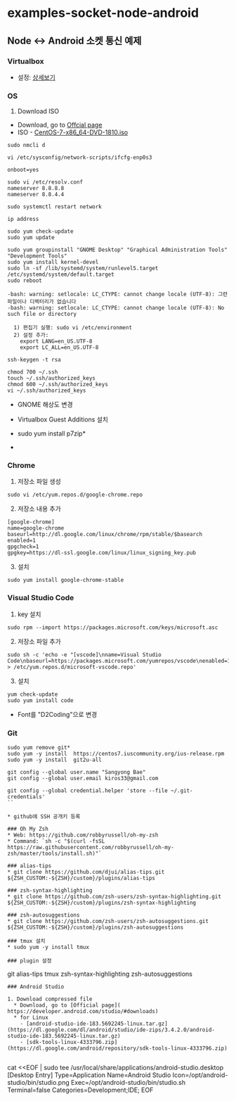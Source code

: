# examples-socket-node-android

## Node ↔ Android 소켓 통신 예제

### Virtualbox
  * 설정: [상세보기](https://github.com/kiros33/examples-socket-node-android/wiki/Virtualbox-Settings)

### OS

1. Download ISO
  * Download, go to [Offcial page](https://www.centos.org/download/)
  * ISO - [CentOS-7-x86_64-DVD-1810.iso](http://mirror.navercorp.com/centos/7.6.1810/isos/x86_64/CentOS-7-x86_64-DVD-1810.iso)

```
sudo nmcli d

vi /etc/sysconfig/network-scripts/ifcfg-enp0s3

onboot=yes

sudo vi /etc/resolv.conf
nameserver 8.8.8.8
nameserver 8.8.4.4

sudo systemctl restart network

ip address
```

```
sudo yum check-update
sudo yum update

sudo yum groupinstall "GNOME Desktop" "Graphical Administration Tools" "Development Tools"
sudo yum install kernel-devel
sudo ln -sf /lib/systemd/system/runlevel5.target /etc/systemd/system/default.target
sudo reboot

```

```
-bash: warning: setlocale: LC_CTYPE: cannot change locale (UTF-8): 그런 파일이나 디렉터리가 없습니다
-bash: warning: setlocale: LC_CTYPE: cannot change locale (UTF-8): No such file or directory

  1) 편집기 실행: sudo vi /etc/environment
  2) 설정 추가:
    export LANG=en_US.UTF-8
    export LC_ALL=en_US.UTF-8

ssh-keygen -t rsa

chmod 700 ~/.ssh
touch ~/.ssh/authorized_keys
chmod 600 ~/.ssh/authorized_keys
vi ~/.ssh/authorized_keys

```

* GNOME 해상도 변경
* Virtualbox Guest Additions 설치

* sudo yum install p7zip*
* 
### Chrome

1. 저장소 파일 생성
```
sudo vi /etc/yum.repos.d/google-chrome.repo
```

2. 저장소 내용 추가
```
[google-chrome]
name=google-chrome
baseurl=http://dl.google.com/linux/chrome/rpm/stable/$basearch
enabled=1
gpgcheck=1
gpgkey=https://dl-ssl.google.com/linux/linux_signing_key.pub
```

3. 설치
```
sudo yum install google-chrome-stable
```

### Visual Studio Code
1. key 설치
```
sudo rpm --import https://packages.microsoft.com/keys/microsoft.asc
```

2. 저장소 파일 추가
```
sudo sh -c 'echo -e "[vscode]\nname=Visual Studio Code\nbaseurl=https://packages.microsoft.com/yumrepos/vscode\nenabled=1\ngpgcheck=1\ngpgkey=https://packages.microsoft.com/keys/microsoft.asc" > /etc/yum.repos.d/microsoft-vscode.repo'
```

3. 설치
```
yum check-update
sudo yum install code
```

* Font를 "D2Coding"으로 변경

### Git

```
sudo yum remove git*
sudo yum -y install  https://centos7.iuscommunity.org/ius-release.rpm
sudo yum -y install  git2u-all
```

```
git config --global user.name "Sangyong Bae"
git config --global user.email kiros33@gmail.com

git config --global credential.helper 'store --file ~/.git-credentials' 
``

* github에 SSH 공개키 등록

### Oh My Zsh
* Web: https://github.com/robbyrussell/oh-my-zsh
* Command: `sh -c "$(curl -fsSL https://raw.githubusercontent.com/robbyrussell/oh-my-zsh/master/tools/install.sh)"`

### alias-tips
* git clone https://github.com/djui/alias-tips.git ${ZSH_CUSTOM:-${ZSH}/custom}/plugins/alias-tips

### zsh-syntax-highlighting
* git clone https://github.com/zsh-users/zsh-syntax-highlighting.git ${ZSH_CUSTOM:-${ZSH}/custom}/plugins/zsh-syntax-highlighting

### zsh-autosuggestions
* git clone https://github.com/zsh-users/zsh-autosuggestions.git ${ZSH_CUSTOM:-${ZSH}/custom}/plugins/zsh-autosuggestions

### tmux 설치
* sudo yum -y install tmux

### plugin 설정
```
git
alias-tips
tmux
zsh-syntax-highlighting
zsh-autosuggestions
```
### Android Studio

1. Download compressed file
  * Download, go to [Official page]( https://developer.android.com/studio/#downloads)
  * for Linux
    - [android-studio-ide-183.5692245-linux.tar.gz](https://dl.google.com/dl/android/studio/ide-zips/3.4.2.0/android-studio-ide-183.5692245-linux.tar.gz)
    - [sdk-tools-linux-4333796.zip](https://dl.google.com/android/repository/sdk-tools-linux-4333796.zip)


```
cat <<EOF | sudo tee /usr/local/share/applications/android-studio.desktop
[Desktop Entry]
Type=Application
Name=Android Studio
Icon=/opt/android-studio/bin/studio.png
Exec=/opt/android-studio/bin/studio.sh
Terminal=false
Categories=Development;IDE;
EOF
```
